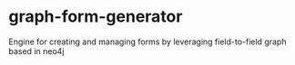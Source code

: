 # graph-form-generator
Engine for creating and managing forms by leveraging field-to-field graph based in neo4j
